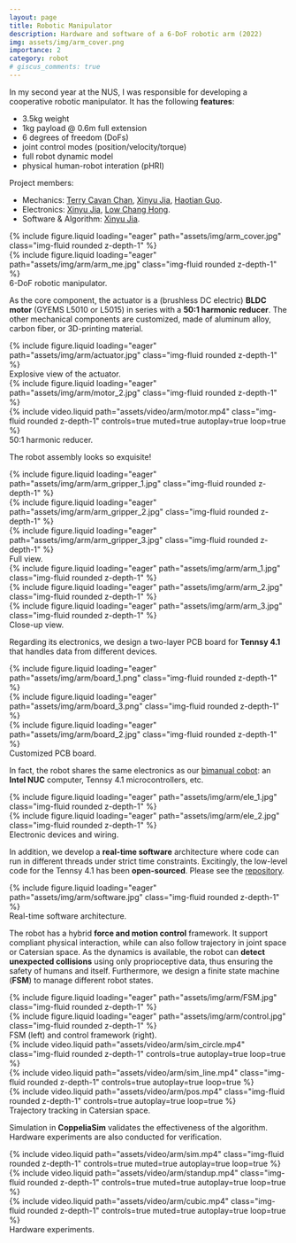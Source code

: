 ```yaml
---
layout: page
title: Robotic Manipulator
description: Hardware and software of a 6-DoF robotic arm (2022)
img: assets/img/arm_cover.png
importance: 2
category: robot
# giscus_comments: true
---
```


In my second year at the NUS, I was responsible for developing a cooperative robotic manipulator. It has the following **features**:
* 3.5kg weight
* 1kg payload @ 0.6m full extension
* 6 degrees of freedom (DoFs)
* joint control modes (position/velocity/torque)
* full robot dynamic model
* physical human-robot interation (pHRI)

Project members: 
* Mechanics: [Terry Cavan Chan](https://cde.nus.edu.sg/bme/bioroboticslab/author/terry-cavan-chan/), <u>Xinyu Jia</u>, [Haotian Guo](https://cde.nus.edu.sg/bme/bioroboticslab/author/guo-haotian/).
* Electronics: <u>Xinyu Jia</u>, [Low Chang Hong](https://cde.nus.edu.sg/bme/bioroboticslab/author/low-chang-hong/).
* Software & Algorithm: <u>Xinyu Jia</u>.

<div class="row">
    <div class="col-sm mt-3 mt-md-0">
        {% include figure.liquid loading="eager" path="assets/img/arm_cover.jpg" class="img-fluid rounded z-depth-1" %}
    </div>
    <div class="col-sm mt-3 mt-md-0">
        {% include figure.liquid loading="eager" path="assets/img/arm/arm_me.jpg" class="img-fluid rounded z-depth-1" %}
    </div>
</div>
<div class="caption">
    6-DoF robotic manipulator.
</div>

As the core component, the actuator is a (brushless DC electric) **BLDC motor** (GYEMS L5010 or L5015) in series with a **50:1 harmonic reducer**. The other mechanical components are customized, made of aluminum alloy, carbon fiber, or 3D-printing material. 

<div class="row">
    <div class="col-sm mt-3 mt-md-0">
        {% include figure.liquid loading="eager" path="assets/img/arm/actuator.jpg" class="img-fluid rounded z-depth-1" %}
    </div>
</div>
<div class="caption">
    Explosive view of the actuator.
</div>

<div class="row">
    <div class="col-sm mt-3 mt-md-0">
        {% include figure.liquid loading="eager" path="assets/img/arm/motor_2.jpg" class="img-fluid rounded z-depth-1" %}
    </div>
    <div class="col-sm mt-3 mt-md-0">
        {% include video.liquid path="assets/video/arm/motor.mp4" class="img-fluid rounded z-depth-1" controls=true muted=true autoplay=true loop=true %}
    </div>
</div>
<div class="caption">
    50:1 harmonic reducer.
</div>

The robot assembly looks so exquisite!

<div class="row">
    <div class="col-sm mt-3 mt-md-0">
        {% include figure.liquid loading="eager" path="assets/img/arm/arm_gripper_1.jpg" class="img-fluid rounded z-depth-1" %}
    </div>
    <div class="col-sm mt-3 mt-md-0">
        {% include figure.liquid loading="eager" path="assets/img/arm/arm_gripper_2.jpg" class="img-fluid rounded z-depth-1" %}
    </div>
    <div class="col-sm mt-3 mt-md-0">
        {% include figure.liquid loading="eager" path="assets/img/arm/arm_gripper_3.jpg" class="img-fluid rounded z-depth-1" %}
    </div>
</div>
<div class="caption">
    Full view.
</div>

<div class="row">
    <div class="col-sm mt-3 mt-md-0">
        {% include figure.liquid loading="eager" path="assets/img/arm/arm_1.jpg" class="img-fluid rounded z-depth-1" %}
    </div>
    <div class="col-sm mt-3 mt-md-0">
        {% include figure.liquid loading="eager" path="assets/img/arm/arm_2.jpg" class="img-fluid rounded z-depth-1" %}
    </div>
    <div class="col-sm mt-3 mt-md-0">
        {% include figure.liquid loading="eager" path="assets/img/arm/arm_3.jpg" class="img-fluid rounded z-depth-1" %}
    </div>
</div>
<div class="caption">
    Close-up view.
</div>

Regarding its electronics, we design a two-layer PCB board for **Tennsy 4.1** that handles data from different devices.

<div class="row">
    <div class="col-sm mt-3 mt-md-0">
        {% include figure.liquid loading="eager" path="assets/img/arm/board_1.png" class="img-fluid rounded z-depth-1" %}
    </div>
    <div class="col-sm mt-3 mt-md-0">
        {% include figure.liquid loading="eager" path="assets/img/arm/board_3.png" class="img-fluid rounded z-depth-1" %}
    </div>
</div>
<div class="row">
    <div class="col-sm mt-3 mt-md-0">
        {% include figure.liquid loading="eager" path="assets/img/arm/board_2.jpg" class="img-fluid rounded z-depth-1" %}
    </div>
</div>
<div class="caption">
    Customized PCB board.
</div>

In fact, the robot shares the same electronics as our [bimanual cobot](https://jia-xinyu.github.io/projects/9_project/): an **Intel NUC** computer, Tennsy 4.1 microcontrollers, etc.

<div class="row">
    <div class="col-sm mt-3 mt-md-0">
        {% include figure.liquid loading="eager" path="assets/img/arm/ele_1.jpg" class="img-fluid rounded z-depth-1" %}
    </div>
    <div class="col-sm mt-3 mt-md-0">
        {% include figure.liquid loading="eager" path="assets/img/arm/ele_2.jpg" class="img-fluid rounded z-depth-1" %}
    </div>
</div>
<div class="caption">
    Electronic devices and wiring.
</div>

In addition, we develop a **real-time software** architecture where code can run in different threads under strict time constraints. Excitingly, the low-level code for the Tennsy 4.1 has been **open-sourced**. Please see the [repository](https://github.com/jia-xinyu/Caracal_Teensy).

<div class="row">
    <div class="col-sm mt-3 mt-md-0">
        {% include figure.liquid loading="eager" path="assets/img/arm/software.jpg" class="img-fluid rounded z-depth-1" %}
    </div>
</div>
<div class="caption">
    Real-time software architecture.
</div>

The robot has a hybrid **force and motion control** framework. It support compliant physical interaction, while can also follow trajectory in joint space or Catersian space. As the dynamics is available, the robot can **detect unexpected collisions** using only proprioceptive data, thus ensuring the safety of humans and itself. Furthermore, we design a finite state machine (**FSM**) to manage different robot states.

<div class="row">
    <div class="col-sm mt-3 mt-md-0">
        {% include figure.liquid loading="eager" path="assets/img/arm/FSM.jpg" class="img-fluid rounded z-depth-1" %}
    </div>
    <div class="col-sm mt-3 mt-md-0">
        {% include figure.liquid loading="eager" path="assets/img/arm/control.jpg" class="img-fluid rounded z-depth-1" %}
    </div>
</div>
<div class="caption">
    FSM (left) and control framework (right).
</div>

<div class="row">
    <div class="col-sm mt-3 mt-md-0">
        {% include video.liquid path="assets/video/arm/sim_circle.mp4" class="img-fluid rounded z-depth-1" controls=true autoplay=true loop=true %}
    </div>
    <div class="col-sm mt-3 mt-md-0">
        {% include video.liquid path="assets/video/arm/sim_line.mp4" class="img-fluid rounded z-depth-1" controls=true autoplay=true loop=true %}
    </div>
    <div class="col-sm mt-3 mt-md-0">
        {% include video.liquid path="assets/video/arm/pos.mp4" class="img-fluid rounded z-depth-1" controls=true autoplay=true loop=true %}
    </div>
</div>
<div class="caption">
    Trajectory tracking in Catersian space.
</div>

Simulation in **CoppeliaSim** validates the effectiveness of the algorithm. Hardware experiments are also conducted for verification.

<div class="row">
    <div class="col-sm mt-3 mt-md-0">
        {% include video.liquid path="assets/video/arm/sim.mp4" class="img-fluid rounded z-depth-1" controls=true muted=true autoplay=true loop=true %}
    </div>
    <div class="col-sm mt-3 mt-md-0">
        {% include video.liquid path="assets/video/arm/standup.mp4" class="img-fluid rounded z-depth-1" controls=true muted=true autoplay=true loop=true %}
    </div>
</div>
<div class="row">
    <div class="col-sm mt-3 mt-md-0">
        {% include video.liquid path="assets/video/arm/cubic.mp4" class="img-fluid rounded z-depth-1" controls=true muted=true autoplay=true loop=true %}
    </div>
</div>
<div class="caption">
    Hardware experiments.
</div>